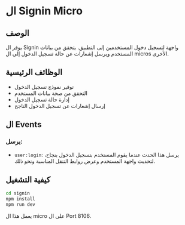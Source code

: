 # ال Signin Micro

## الوصف
يوفر ال Signin واجهة لتسجيل دخول المستخدمين إلى التطبيق. يتحقق من بيانات المستخدم ويرسل إشعارات عن حالة تسجيل الدخول إلى ال micros الأخرى.

## الوظائف الرئيسية
- توفير نموذج تسجيل الدخول
- التحقق من صحة بيانات المستخدم
- إدارة حالة تسجيل الدخول
- إرسال إشعارات عن تسجيل الدخول الناجح

## ال Events
### يرسل:
- `user:login`: يرسل هذا الحدث عندما يقوم المستخدم بتسجيل الدخول بنجاح، لتحديث واجهة المستخدم وعرض روابط التنقل المناسبة ونحو ذلك.

## كيفية التشغيل
```bash
cd signin
npm install
npm run dev
```

يعمل هذا ال micro على ال Port 8106.